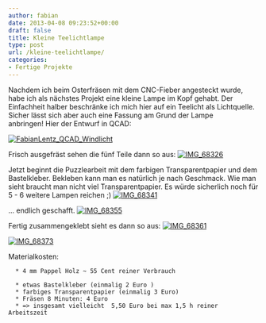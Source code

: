 ```yaml
---
author: fabian
date: 2013-04-08 09:23:52+00:00
draft: false
title: Kleine Teelichtlampe
type: post
url: /kleine-teelichtlampe/
categories:
- Fertige Projekte
---
```


Nachdem ich beim Osterfräsen mit dem CNC-Fieber angesteckt wurde, habe ich als nächstes Projekt eine kleine Lampe im Kopf gehabt.<!-- more --> Der Einfachheit halber beschränke ich mich hier auf ein Teelicht als Lichtquelle. Sicher lässt sich aber auch eine Fassung am Grund der Lampe anbringen! Hier der Entwurf in QCAD:

[![FabianLentz_QCAD_Windlicht](https://eigenbaukombinat.de/wp-content/uploads/2013/04/FabianLentz_QCAD_Windlicht-300x157.jpg)
](https://eigenbaukombinat.de/wp-content/uploads/2013/04/FabianLentz_QCAD_Windlicht.jpg)

Frisch ausgefräst sehen die fünf Teile dann so aus:
[![IMG_68326](https://eigenbaukombinat.de/wp-content/uploads/2013/03/IMG_68326-300x199.jpg)
](https://eigenbaukombinat.de/wp-content/uploads/2013/03/IMG_68326.jpg)

Jetzt beginnt die Puzzlearbeit mit dem farbigen Transparentpapier und dem Bastelkleber. Bekleben kann man es natürlich je nach Geschmack. Wie man sieht braucht man nicht viel Transparentpapier. Es würde sicherlich noch für 5 - 6 weitere Lampen reichen ;)
[![IMG_68341](https://eigenbaukombinat.de/wp-content/uploads/2013/03/IMG_68341-300x199.jpg)
](https://eigenbaukombinat.de/wp-content/uploads/2013/03/IMG_68341.jpg)

... endlich geschafft.
[![IMG_68355](https://eigenbaukombinat.de/wp-content/uploads/2013/03/IMG_68355-300x199.jpg)
](https://eigenbaukombinat.de/wp-content/uploads/2013/03/IMG_68355.jpg)

Fertig zusammengeklebt sieht es dann so aus:
[![IMG_68361](https://eigenbaukombinat.de/wp-content/uploads/2013/03/IMG_68361-300x300.jpg)
](https://eigenbaukombinat.de/wp-content/uploads/2013/03/IMG_68361.jpg)



[![IMG_68373](https://eigenbaukombinat.de/wp-content/uploads/2013/03/IMG_68373-300x300.jpg)
](https://eigenbaukombinat.de/wp-content/uploads/2013/03/IMG_68373.jpg)

Materialkosten:



	  * 4 mm Pappel Holz ~ 55 Cent reiner Verbrauch

	  * etwas Bastelkleber (einmalig 2 Euro )
	  * farbiges Transparentpapier (einmalig 3 Euro)
	  * Fräsen 8 Minuten: 4 Euro
	  * => insgesamt vielleicht  5,50 Euro bei max 1,5 h reiner Arbeitszeit

